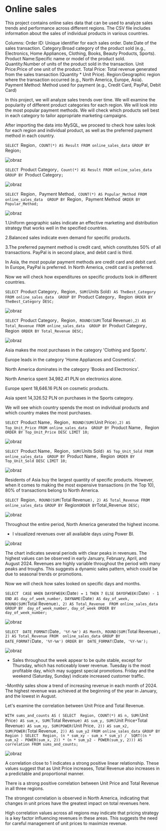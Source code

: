 # Online sales
This project contains online sales data that can be used to analyze sales trends and performance across different regions. 
The CSV file includes information about the sales of individual products in various countries.

Columns:
  Order ID: Unique identifier for each sales order.
  Date:Date of the sales transaction.
  Category:Broad category of the product sold (e.g., Electronics, Home Appliances, Clothing, Books, Beauty Products, Sports).
  Product Name:Specific name or model of the product sold.
  Quantity:Number of units of the product sold in the transaction.
  Unit Price:Price of one unit of the product.
  Total Price: Total revenue generated from the sales transaction (Quantity * Unit Price).
  Region:Geographic region where the transaction occurred (e.g., North America, Europe, Asia).
  Payment Method: Method used for payment (e.g., Credit Card, PayPal, Debit Card)

In this project, we will analyze sales trends over time. We will examine the popularity of different product categories for each region. 
We will look into the most popular payment methods. We will check which products sell best in each category to tailor appropriate marketing campaigns.

After importing the data into MySQL, we proceed to check how sales look for each region and individual product, as well as the preferred payment method in each country.

`SELECT `Region`, COUNT(*) AS Result FROM online_sales_data GROUP BY `Region`;`

![obraz](https://github.com/biku89/Online-sales/assets/169537978/3c9ff300-b8d6-476f-ab45-7e5d1a61a23a)

`SELECT `Product Category`, Count(*) AS Result FROM online_sales_data GROUP BY `Product Category`;`

![obraz](https://github.com/biku89/Online-sales/assets/169537978/9832882f-a287-4ef5-8ae0-bee952046e8b)

`SELECT `Region`, `Payment Method`, COUNT(*) AS Popular_Method FROM online_sales_data 
GROUP BY `Region`, `Payment Method`
ORDER BY Popular_Method;`

![obraz](https://github.com/biku89/Online-sales/assets/169537978/8f3cc486-80cb-4fe9-b206-c29caeb0fbf1)

1.Uniform geographic sales indicate an effective marketing and distribution strategy that works well in the specified countries.

2.Balanced sales indicate even demand for specific products.

3.The preferred payment method is credit card, which constitutes 50% of all transactions. PayPal is in second place, and debit card is third.

  In Asia, the most popular payment methods are credit card and debit card.
  In Europe, PayPal is preferred.
  In North America, credit card is preferred.


Now we will check how expenditures on specific products look in different countries.

`SELECT `Product Category`, `Region`, SUM(`Units Sold`) AS TheBest_Category FROM online_sales_data 
GROUP BY `Product Category`, `Region`
ORDER BY TheBest_Category DESC;`

![obraz](https://github.com/biku89/Online-sales/assets/169537978/cc672f4f-1962-4783-bbc8-43f5ac8a8c8c)

`SELECT `Product Category`, `Region`, ROUND(SUM(`Total Revenue`),2) AS Total_Revenue FROM online_sales_data 
GROUP BY `Product Category`, `Region`
ORDER BY Total_Revenue DESC;`

![obraz](https://github.com/biku89/Online-sales/assets/169537978/66dcd61b-8a7b-4ec2-b1b0-49fc65788864)

Asia makes the most purchases in the category 'Clothing and Sports'.

Europe leads in the category 'Home Appliances and Cosmetics'.

North America dominates in the category 'Books and Electronics'.

North America spent 34,982.41 PLN on electronics alone.

Europe spent 18,646.16 PLN on cosmetic products.

Asia spent 14,326.52 PLN on purchases in the Sports category.


We will see which country spends the most on individual products and which country makes the most purchases.

`SELECT `Product Name`, `Region`, ROUND(SUM(`Unit Price`),2) AS Top_Unit_Price FROM online_sales_data 
GROUP BY `Product Name`, `Region`
ORDER BY Top_Unit_Price DESC LIMIT 10;`

![obraz](https://github.com/biku89/Online-sales/assets/169537978/f125156d-3722-474e-8925-d60755c9c9c6)

`SELECT `Product Name`, `Region`, SUM(`Units Sold`) AS Top_Unit_Sold FROM online_sales_data 
GROUP BY `Product Name`, `Region`
ORDER BY Top_Unit_Sold DESC LIMIT 10;`

![obraz](https://github.com/biku89/Online-sales/assets/169537978/27d47909-026b-4943-92ae-4fb568f0ac08)

Residents of Asia buy the largest quantity of specific products.
However, when it comes to making the most expensive transactions (in the Top 10), 80% of transactions belong to North America.

`SELECT `Region`, ROUND(SUM(`Total Revenue`), 2) AS Total_Revenue FROM online_sales_data
GROUP BY `Region`
ORDER BY `Total_Revenue` DESC;`

![obraz](https://github.com/biku89/Online-sales/assets/169537978/30b4e57c-d8ff-4ea5-b1e9-2edb58fe066e)

Throughout the entire period, North America generated the highest income.

- I visualized revenues over all available days using Power BI.

![obraz](https://github.com/biku89/Online-sales/assets/169537978/ff826b94-314f-4afd-90c5-d319da684158)

The chart indicates several periods with clear peaks in revenues. The highest values can be observed in early January, February, April, and August 2024.
Revenues are highly variable throughout the period with many peaks and troughs. 
This suggests a dynamic sales pattern, which could be due to seasonal trends or promotions.


Now we will check how sales looked on specific days and months.

`SELECT 
    CASE
        WHEN DAYOFWEEK(`Date`) = 1 THEN 7
        ELSE DAYOFWEEK(`Date`) - 1
    END AS day_of_week_number,
    DAYNAME(`Date`) AS day_of_week, 
    ROUND(SUM(`Total Revenue`), 2) AS Total_Revenue 
FROM online_sales_data
GROUP BY 
    day_of_week_number,
    day_of_week
ORDER BY 
    day_of_week_number;`

![obraz](https://github.com/biku89/Online-sales/assets/169537978/c3004dab-9efc-4a94-92a7-69750da8d85e)

`SELECT 
    DATE_FORMAT(`Date`, '%Y-%m') AS Month,
    ROUND(SUM(`Total Revenue`), 2) AS Total_Revenue
FROM 
    online_sales_data
GROUP BY 
    DATE_FORMAT(`Date`, '%Y-%m')
ORDER BY 
    DATE_FORMAT(`Date`, '%Y-%m');`

![obraz](https://github.com/biku89/Online-sales/assets/169537978/895a2b40-8b66-4ccf-ad56-dadaca211a5f)

- Sales throughout the week appear to be quite stable, except for Thursday, which has noticeably lower revenue.
Tuesday is the most profitable day, which may suggest special promotions. Friday and the weekend (Saturday, Sunday) indicate increased customer traffic.

-Monthly sales show a trend of increasing revenue in each month of 2024. 
The highest revenue was achieved at the beginning of the year in January, and the lowest in August.

Let's examine the correlation between Unit Price and Total Revenue.

`WITH sums_and_counts AS (
    SELECT 
        Region,
        COUNT(*) AS n,
        SUM(`Unit Price`) AS sum_x,
        SUM(`Total Revenue`) AS sum_y,
        SUM(`Unit Price` * `Total Revenue`) AS sum_xy,
        SUM(POWER(`Unit Price`, 2)) AS sum_x2,
        SUM(POWER(`Total Revenue`, 2)) AS sum_y2
    FROM online_sales_data
    GROUP BY Region
)
SELECT 
    Region,
    (n * sum_xy - sum_x * sum_y) / 
    SQRT((n * sum_x2 - POWER(sum_x, 2)) * (n * sum_y2 - POWER(sum_y, 2))) AS correlation
FROM sums_and_counts;`

![obraz](https://github.com/biku89/Online-sales/assets/169537978/f8c6d903-6da3-4756-8fbb-7df156c8d9d5)

A correlation close to 1 indicates a strong positive linear relationship. These values suggest that as Unit Price increases, Total Revenue also increases in a predictable and proportional manner.

There is a strong positive correlation between Unit Price and Total Revenue in all three regions.

The strongest correlation is observed in North America, indicating that changes in unit prices have the greatest impact on total revenues here.

High correlation values across all regions may indicate that pricing strategy is a key factor influencing revenues in these areas. This suggests the need for careful management of unit prices to maximize revenue.











